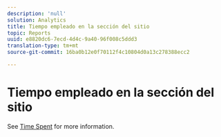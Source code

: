 ```yaml
---
description: 'null'
solution: Analytics
title: Tiempo empleado en la sección del sitio
topic: Reports
uuid: e8820dc6-7ecd-4d4c-9a40-96f008c5ddd3
translation-type: tm+mt
source-git-commit: 16ba0b12e0f70112f4c10804d0a13c278388ecc2

---
```



# Tiempo empleado en la sección del sitio

See [Time Spent](reports-time-spent-on-page.md) for more information.
